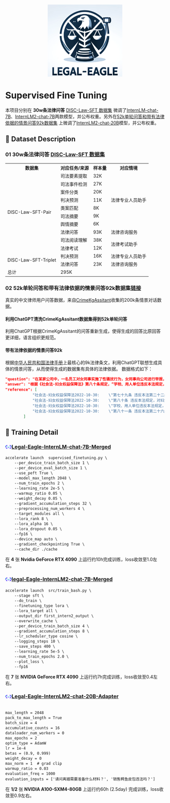<div align="center">
  
![Image](../img/logo.png)

</div><div align="left">
<h1>Supervised Fine Tuning
</h1>
</div>

本项目分别在 **30w条法律问答** [DISC-Law-SFT 数据集](https://huggingface.co/datasets/ShengbinYue/DISC-Law-SFT) 微调了[InternLM-chat-7B](https://huggingface.co/internlm/internlm-chat-7b)、[InternLM2-chat-7B](https://huggingface.co/internlm/internlm2-chat-7b)两款模型，并公布权重。另外在[52k单轮问答和带有法律依据的情景问答92k数据集](https://github.com/LiuHC0428/LAW-GPT) 上微调了[InternLM2-chat-20B](https://huggingface.co/internlm/internlm2-chat-20b)模型，并公布权重。

## 📄 Dataset Description

### 01 30w条法律问答 [DISC-Law-SFT 数据集](https://huggingface.co/datasets/ShengbinYue/DISC-Law-SFT) 

<table>
  <tr>
    <th>数据集</th>
    <th>对应任务/来源</th>
    <th>样本量</th>
    <th>对应情境</th>
  </tr>
  <tr>
    <td rowspan="10">DISC-Law-SFT-Pair</td>
    <td>司法要素提取</td>
    <td>32K</td>
    <td rowspan="7">法律专业人员助手</td>
  </tr>
  <tr>
    <td>司法事件检测</td>
    <td>27K</td>
  </tr>
  <tr>
    <td>案件分类</td>
    <td>20K</td>
  </tr>
  <tr>
    <td>判决预测</td>
    <td>11K</td>
  </tr>
  <tr>
    <td>类案匹配</td>
    <td>8K</td>
  </tr>
  <tr>
    <td>司法摘要</td>
    <td>9K</td>
  </tr>
  <tr>
    <td>舆情摘要</td>
    <td>6K</td>
  </tr>
  <tr>
    <td>法律问答</td>
    <td>93K</td>
    <td>法律咨询服务</td>
  </tr>
  <tr>
    <td>司法阅读理解</td>
    <td>38K</td>
    <td rowspan="2">法律考试助手</td>
  </tr>
  <tr>
    <td>法律考试</td>
    <td>12K</td>
  </tr>
  <tr>
    <td rowspan="2">DISC-Law-SFT-Triplet</td>
    <td>判决预测</td>
    <td>16K</td>
    <td>法律专业人员助手</td>
  </tr>
  <tr>
    <td>法律问答</td>
    <td>23K</td>
    <td>法律咨询服务</td>
  </tr>
  <tr>
    <td>总计</td>
    <td colspan="3">295K</td>
  </tr>
</table>

### 02 52k单轮问答和带有法律依据的情景问答92k数据集[链接](https://github.com/LiuHC0428/LAW-GPT) 
真实的中文律师用户问答数据，来自[CrimeKgAssitant](https://github.com/liuhuanyong/CrimeKgAssitant)收集的200k条情景对话数据。 

#### 利用ChatGPT清洗CrimeKgAssitant数据集得到52k单轮问答  


利用ChatGPT根据CrimeKgAssitant的问答重新生成，使得生成的回答比原回答更详细，语言组织更规范。
 
#### 带有法律依据的情景问答92k  

根据[中华人民共和国法律手册](https://github.com/RanKKI/LawRefBook)上最核心的9k法律条文，利用ChatGPT联想生成具体的情景问答，从而使得生成的数据集有具体的法律依据。
数据格式如下：
```json
"question": "在某家公司中，一名员工对女同事实施了性骚扰行为，女同事向公司进行举报，但公司却没有采取必要的措施来制止这种行为。\n\n公司未采取必要措施预防和制止性骚扰，导致女同事的权益受到侵害，该公司是否需要承担责任？"
"answer": "根据《社会法-妇女权益保障法》第八十条规定，“学校、用人单位违反本法规定，未采取必要措施预防和制止性骚扰，造成妇女权益受到侵害或者社会影响恶劣的，由上级机关或者主管部门责令改正；拒不改正或者情节严重的，依法对直接负责的主管人员和其他直接责任人员给予处分。”因此，该公司因为未采取必要措施预防和制止性骚扰行为，应该承担责任，并依法接受相关的处分。女同事可以向上级机关或主管部门进行申诉，要求该公司被责令改正，并对相关负责人员给予处分。"
"reference": [
            "社会法-妇女权益保障法2022-10-30:    \"第七十九条 违反本法第二十二条第二款规定，未履行报告义务的，依法对直接负责的主管人员和其他直接责任人员给予处分。\",\n",
            "社会法-妇女权益保障法2022-10-30:    \"第八十条 违反本法规定，对妇女实施性骚扰的，由公安机关给予批评教育或者出具告诫书，并由所在单位依法给予处分。\",\n",
            "社会法-妇女权益保障法2022-10-30:    \"学校、用人单位违反本法规定，未采取必要措施预防和制止性骚扰，造成妇女权益受到侵害或者社会影响恶劣的，由上级机关或者主管部门责令改正；拒不改正或者情节严重的，依法对直接负责的主管人员和其他直接责任人员给予处分。\",\n",
            "社会法-妇女权益保障法2022-10-30:    \"第八十一条 违反本法第二十六条规定，未履行报告等义务的，依法给予警告、责令停业整顿或者吊销营业执照、吊销相关许可证，并处一万元以上五万元以下罚款。\",\n"
        ]
```

## 🔎 Training Detail

### [<img src="../img/modelscope_logo.png" width="20px" />Legal-Eagle-InternLM-chat-7B-Merged](https://www.modelscope.cn/models/wangzixinxinxin/Legal-Eagle-InternLM-chat-7B-Merged)  

```
accelerate launch  supervised_finetuning.py \
    --per_device_train_batch_size 1 \
    --per_device_eval_batch_size 1 \
    --use_peft True \
    --model_max_length 2048 \
    --num_train_epochs 2 \
    --learning_rate 2e-5 \
    --warmup_ratio 0.05 \
    --weight_decay 0.05 \
    --gradient_accumulation_steps 32 \
    --preprocessing_num_workers 4 \
    --target_modules all \
    --lora_rank 8 \
    --lora_alpha 16 \
    --lora_dropout 0.05 \
    --fp16 \
    --device_map auto \
    --gradient_checkpointing True \
    --cache_dir ./cache

```
在 **4** 张 **Nvidia GeForce RTX 4090** 上运行约10h完成训练，loss收敛至1.0左右。

### [<img src="../img/modelscope_logo.png" width="20px" />legal-Eagle-InternLM2-chat-7B-Merged](https://www.modelscope.cn/models/wangzixinxinxin/Legal-Eagle-InternLM2-chat-7B-Merged) 

```
accelerate launch  src/train_bash.py \
    --stage sft \
    --do_train \
    --finetuning_type lora \
    --lora_target all \
    --output_dir first_intern2_output \
    --overwrite_cache \
    --per_device_train_batch_size 4 \
    --gradient_accumulation_steps 8 \
    --lr_scheduler_type cosine \
    --logging_steps 10 \
    --save_steps 400 \
    --learning_rate 5e-5 \
    --num_train_epochs 2.0 \
    --plot_loss \
    --fp16
```
在 **7** 张 **NVIDIA GeForce RTX 4090** 上运行约7h完成训练，loss收敛至0.4左右。

### [<img src="../img/modelscope_logo.png" width="20px" />Legal-Eagle-InternLM2-chat-20B-Adapter](https://www.modelscope.cn/models/wangzixinxinxin/Legal-Eagle-InternLM2-chat-20B-Adapter)

```

max_length = 2048
pack_to_max_length = True
batch_size = 4 
accumulative_counts = 16
dataloader_num_workers = 0
max_epochs = 2
optim_type = AdamW
lr = 1e-4
betas = (0.9, 0.999)
weight_decay = 0
max_norm = 1  # grad clip
warmup_ratio = 0.03
evaluation_freq = 1000
evaluation_inputs = ['请问离婚需要准备什么材料？', '销售鳄鱼皮包违法吗？']

```
在 **1/2** 张 **NVIDIA A100-SXM4-80GB** 上运行约60h (2.5day) 完成训练，loss收敛至0.9左右。
